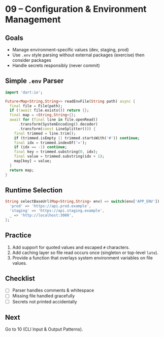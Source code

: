 # 09 – Configuration & Environment Management

## Goals
* Manage environment-specific values (dev, staging, prod)
* Use `.env` style parsing without external packages (exercise) then consider packages
* Handle secrets responsibly (never commit)

## Simple `.env` Parser
```dart
import 'dart:io';

Future<Map<String,String>> readEnvFile(String path) async {
  final file = File(path);
  if (!await file.exists()) return {};
  final map = <String,String>{};
  await for (final line in file.openRead()
      .transform(SystemEncoding().decoder)
      .transform(const LineSplitter())) {
    final trimmed = line.trim();
    if (trimmed.isEmpty || trimmed.startsWith('#')) continue;
    final idx = trimmed.indexOf('=');
    if (idx == -1) continue;
    final key = trimmed.substring(0, idx);
    final value = trimmed.substring(idx + 1);
    map[key] = value;
  }
  return map;
}
```

## Runtime Selection
```dart
String selectBaseUrl(Map<String,String> env) => switch(env['APP_ENV']) {
  'prod' => 'https://api.prod.example',
  'staging' => 'https://api.staging.example',
  _ => 'http://localhost:3000',
};
```

## Practice
1. Add support for quoted values and escaped `#` characters.
2. Add caching layer so file read occurs once (singleton or top-level `late`).
3. Provide a function that overlays system environment variables on file values.

## Checklist
* [ ] Parser handles comments & whitespace
* [ ] Missing file handled gracefully
* [ ] Secrets not printed accidentally

## Next
Go to 10 (CLI Input & Output Patterns).
